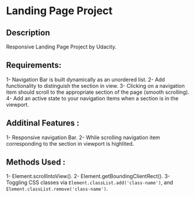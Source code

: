 # Landing Page Project

## Description

Responsive Landing Page Project by Udacity.

## Requirements:

1- Navigation Bar is built dynamically as an unordered list.
2- Add functionality to distinguish the section in view.
3- Clicking on a navigation item should scroll to the appropriate section of the page (smooth scrolling).
4- Add an active state to your navigation items when a section is in the viewport.

## Additinal Features :

1- Responsive navigation Bar.
2- While scrolling navigation item corresponding to the section in viewport is highlited.

## Methods Used :

1- Element.scrollIntoView().
2- Element.getBoundingClientRect().
3- Toggling CSS classes via `Element.classList.add('class-name')`, and `Element.classList.remove('class-name')`.
